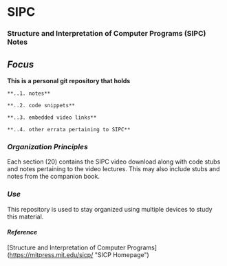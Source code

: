 # SIPC
### **Structure and Interpretation of Computer Programs (SIPC) Notes**

## 	_Focus_
**This is a personal git repository that holds**

    **..1. notes**

    **..2. code snippets**

    **..3. embedded video links**

    **..4. other errata pertaining to SIPC**

### _Organization Principles_
Each section (20) contains the SIPC video download along with
code stubs and notes pertaining to the video lectures.  This
may also include stubs and notes from the companion book.

### _Use_
This repository is used to stay organized using multiple devices
to study this material.

#### _Reference_
[Structure and Interpretation of Computer Programs] (https://mitpress.mit.edu/sicp/ "SICP Homepage")

